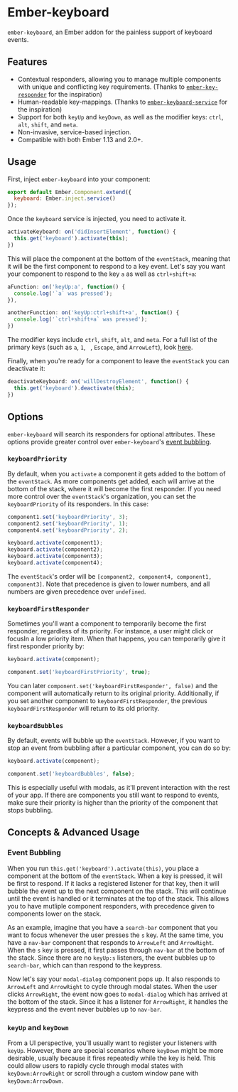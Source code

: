 # Ember-keyboard

`ember-keyboard`, an Ember addon for the painless support of keyboard events.

## Features

* Contextual responders, allowing you to manage multiple components with unique and conflicting key requirements. (Thanks to [`ember-key-responder`](https://github.com/yapplabs/ember-key-responder) for the inspiration)
* Human-readable key-mappings. (Thanks to [`ember-keyboard-service`](https://github.com/Fabriquartz/ember-keyboard-service) for the inspiration)
* Support for both `keyUp` and `keyDown`, as well as the modifier keys: `ctrl`, `alt`, `shift`, and `meta`.
* Non-invasive, service-based injection.
* Compatible with both Ember 1.13 and 2.0+.

## Usage

First, inject `ember-keyboard` into your component:

```js
export default Ember.Component.extend({
  keyboard: Ember.inject.service()
});
```

Once the `keyboard` service is injected, you need to activate it.

```js
activateKeyboard: on('didInsertElement', function() {
  this.get('keyboard').activate(this);
})
```

This will place the component at the bottom of the `eventStack`, meaning that it will be the first component to respond to a key event. Let's say you want your component to respond to the key `a` as well as `ctrl+shift+a`:

```js
aFunction: on('keyUp:a', function() {
  console.log('`a` was pressed');
}),

anotherFunction: on('keyUp:ctrl+shift+a', function() {
  console.log('`ctrl+shift+a` was pressed');
})
```

The modifier keys include `ctrl`, `shift`, `alt`, and `meta`. For a full list of the primary keys (such as `a`, `1`, ` `, `Escape`, and `ArrowLeft`), look [here](https://github.com/Ticketfly/ember-keyboard/blob/master/addon/fixtures/key-map.js).

Finally, when you're ready for a component to leave the `eventStack` you can deactivate it:

```js
deactivateKeyboard: on('willDestroyElement', function() {
  this.get('keyboard').deactivate(this);
})
```

## Options

`ember-keyboard` will search its responders for optional attributes. These options provide greater control over `ember-keyboard`'s [event bubbling](#event-bubbling).

### `keyboardPriority`

By default, when you `activate` a component it gets added to the bottom of the `eventStack`. As more components get added, each will arrive at the bottom of the stack, where it will become the first responder. If you need more control over the `eventStack`'s organization, you can set the `keyboardPriority` of its responders. In this case:

```js
component1.set('keyboardPriority', 3);
component2.set('keyboardPriority', 1);
component4.set('keyboardPriority', 2);

keyboard.activate(component1);
keyboard.activate(component2);
keyboard.activate(component3);
keyboard.activate(component4);
```

The `eventStack`'s order will be `[component2, component4, component1, component3]`. Note that precedence is given to lower numbers, and all numbers are given precedence over `undefined`. 

### `keyboardFirstResponder`

Sometimes you'll want a component to temporarily become the first responder, regardless of its priority. For instance, a user might click or focusIn a low priority item. When that happens, you can temporarily give it first responder priority by:

```js
keyboard.activate(component);

component.set('keyboardFirstPriority', true);
```

You can later `component.set('keyboardFirstResponder', false)` and the component will automatically return to its original priority. Additionally, if you set another component to `keyboardFirstResponder`, the previous `keyboardFirstResponder` will return to its old priority.

### `keyboardBubbles`

By default, events will bubble up the `eventStack`. However, if you want to stop an event from bubbling after a particular component, you can do so by:

```js
keyboard.activate(component);

component.set('keyboardBubbles', false);
```

This is especially useful with modals, as it'll prevent interaction with the rest of your app. If there are components you still want to respond to events, make sure their priority is higher than the priority of the component that stops bubbling.

## Concepts & Advanced Usage

### Event Bubbling

When you run `this.get('keyboard').activate(this)`, you place a component at the bottom of the `eventStack`. When a key is pressed, it will be first to respond. If it lacks a registered listener for that key, then it will bubble the event up to the next component on the stack. This will continue until the event is handled or it terminates at the top of the stack. This allows you to have mutliple component responders, with precedence given to components lower on the stack.

As an example, imagine that you have a `search-bar` component that you want to focus whenever the user presses the `s` key. At the same time, you have a `nav-bar` component that responds to `ArrowLeft` and `ArrowRight`. When the `s` key is pressed, it first passes through `nav-bar` at the bottom of the stack. Since there are no `keyUp:s` listeners, the event bubbles up to `search-bar`, which can than respond to the keypress.

Now let's say your `modal-dialog` component pops up. It also responds to `ArrowLeft` and `ArrowRight` to cycle through modal states. When the user clicks `ArrowRight`, the event now goes to `modal-dialog` which has arrived at the bottom of the stack. Since it has a listener for `ArrowRight`, it handles the keypress and the event never bubbles up to `nav-bar`.

### `keyUp` and `keyDown`

From a UI perspective, you'll usually want to register your listeners with `keyUp`. However, there are special scenarios where `keyDown` might be more desirable, usually because it fires repeatedly while the key is held. This could allow users to rapidly cycle through modal states with `keyDown:ArrowRight` or scroll through a custom window pane with `keyDown:ArrowDown`.
